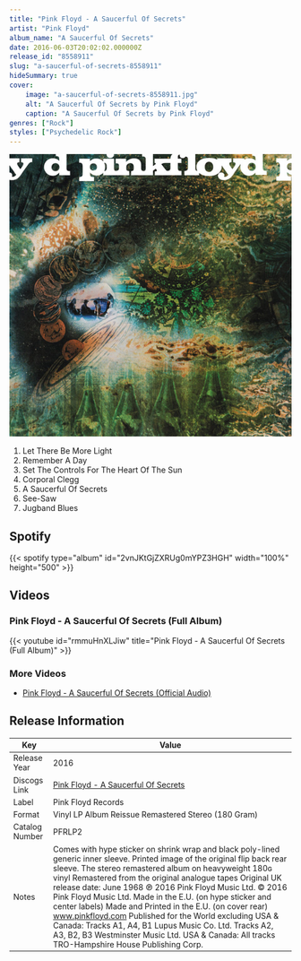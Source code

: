 ```yaml
---
title: "Pink Floyd - A Saucerful Of Secrets"
artist: "Pink Floyd"
album_name: "A Saucerful Of Secrets"
date: 2016-06-03T20:02:02.000000Z
release_id: "8558911"
slug: "a-saucerful-of-secrets-8558911"
hideSummary: true
cover:
    image: "a-saucerful-of-secrets-8558911.jpg"
    alt: "A Saucerful Of Secrets by Pink Floyd"
    caption: "A Saucerful Of Secrets by Pink Floyd"
genres: ["Rock"]
styles: ["Psychedelic Rock"]
---
```


![A Saucerful Of Secrets by Pink Floyd](a-saucerful-of-secrets-8558911.jpg)

<!-- section break -->

1. Let There Be More Light
2. Remember A Day
3. Set The Controls For The Heart Of The Sun
4. Corporal Clegg
5. A Saucerful Of Secrets
6. See-Saw
7. Jugband Blues

<!-- section break -->


## Spotify
{{< spotify type="album" id="2vnJKtGjZXRUg0mYPZ3HGH" width="100%" height="500" >}}



## Videos
### Pink Floyd - A Saucerful Of Secrets (Full Album)
{{< youtube id="rmmuHnXLJiw" title="Pink Floyd - A Saucerful Of Secrets (Full Album)" >}}<br>

### More Videos

- [Pink Floyd  - A Saucerful Of Secrets (Official Audio)](https://www.youtube.com/watch?v=F2r_6FfdQ2I)


## Release Information
|  Key           | Value                                                |
| ---------------| ---------------------------------------------------- |
| Release Year   | 2016                                   |
| Discogs Link   | [Pink Floyd - A Saucerful Of Secrets](https://www.discogs.com/release/8558911-Pink-Floyd-A-Saucerful-Of-Secrets) |
| Label          | Pink Floyd Records |
| Format         | Vinyl LP Album Reissue Remastered Stereo (180 Gram) |
| Catalog Number | PFRLP2 |
| Notes | Comes with hype sticker on shrink wrap and black poly-lined generic inner sleeve. Printed image of the original flip back rear sleeve.  The stereo remastered album on heavyweight 180ɢ vinyl Remastered from the original analogue tapes Original UK release date: June 1968 ℗ 2016 Pink Floyd Music Ltd. © 2016 Pink Floyd Music Ltd. Made in the E.U. (on hype sticker and center labels) Made and Printed in the E.U. (on cover rear) www.pinkfloyd.com  Published for the World excluding USA & Canada: Tracks A1, A4, B1 Lupus Music Co. Ltd. Tracks A2, A3, B2, B3 Westminster Music Ltd. USA & Canada: All tracks TRO-Hampshire House Publishing Corp. |